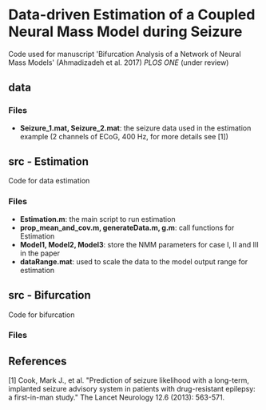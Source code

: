 # Data-driven Estimation of a Coupled Neural Mass Model during Seizure

Code used for manuscript 'Bifurcation Analysis of a Network of  Neural Mass Models' (Ahmadizadeh et al. 2017) *PLOS ONE* (under review)

## data

### Files
* **Seizure_1.mat, Seizure_2.mat**: the seizure data used in the estimation example (2 channels of ECoG, 400 Hz, for more details see [1])

## src - Estimation

Code for data estimation

### Files

* **Estimation.m**: the main script to run estimation
* **prop_mean_and_cov.m, generateData.m, g.m**: call functions for Estimation
* **Model1, Model2, Model3**: store the NMM parameters for case I, II and III in the paper
* **dataRange.mat**: used to scale the data to the model output range for estimation

## src - Bifurcation

Code for bifurcation

### Files



## References

[1] Cook, Mark J., et al. 
"Prediction of seizure likelihood with a long-term, implanted seizure advisory system in patients with drug-resistant epilepsy: a first-in-man study."
The Lancet Neurology 12.6 (2013): 563-571.

